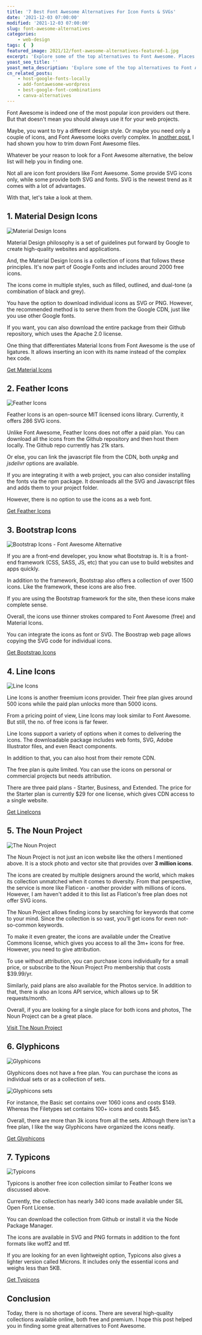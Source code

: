 ```yaml
---
title: '7 Best Font Awesome Alternatives For Icon Fonts & SVGs'
date: '2021-12-03 07:00:00'
modified: '2021-12-03 07:00:00'
slug: font-awesome-alternatives
categories:
    - web-design
tags: {  }
featured_image: 2021/12/font-awesome-alternatives-featured-1.jpg
excerpt: 'Explore some of the top alternatives to Font Awesome. Places to get free icon fonts, SVGs, and PNG icons.'
yoast_seo_title: ''
yoast_meta_description: 'Explore some of the top alternatives to Font Awesome. Places to get free icon fonts, SVGs, and PNG icons.'
cn_related_posts:
    - host-google-fonts-locally
    - add-fontawesome-wordpress
    - best-google-font-combinations
    - canva-alternatives
---
```

Font Awesome is indeed one of the most popular icon providers out there. But that doesn't mean you should always use it for your web projects.

Maybe, you want to try a different design style. Or maybe you need only a couple of icons, and Font Awesome looks overly complex. In [another post](http://localhost:10003/add-fontawesome-wordpress/), I had shown you how to trim down Font Awesome files.

Whatever be your reason to look for a Font Awesome alternative, the below list will help you in finding one.

Not all are icon font providers like Font Awesome. Some provide SVG icons only, while some provide both SVG and fonts. SVG is the newest trend as it comes with a lot of advantages.

With that, let's take a look at them.

## 1. Material Design Icons

![Material Design Icons](https://cdn-2.coralnodes.com/coralnodes/uploads/2021/11/material-design-icons-nov-2021-1080x462.png)

Material Design philosophy is a set of guidelines put forward by Google to create high-quality websites and applications.

And, the Material Design Icons is a collection of icons that follows these principles. It's now part of Google Fonts and includes around 2000 free icons.

The icons come in multiple styles, such as filled, outlined, and dual-tone (a combination of black and grey).

You have the option to download individual icons as SVG or PNG. However, the recommended method is to serve them from the Google CDN, just like you use other Google fonts.

If you want, you can also download the entire package from their Github repository, which uses the Apache 2.0 license.

One thing that differentiates Material Icons from Font Awesome is the use of ligatures. It allows inserting an icon with its name instead of the complex hex code.

[Get Material Icons](https://fonts.google.com/icons)

## 2. Feather Icons

![Feather Icons](https://cdn-2.coralnodes.com/coralnodes/uploads/2021/11/feather-icons-nov-2021-1080x433.png)

Feather Icons is an open-source MIT licensed icons library. Currently, it offers 286 SVG icons.

Unlike Font Awesome, Feather Icons does not offer a paid plan. You can download all the icons from the Github repository and then host them locally. The Github repo currently has 21k stars.

Or else, you can link the javascript file from the CDN, both _unpkg_ and _jsdelivr_ options are available.

If you are integrating it with a web project, you can also consider installing the fonts via the npm package. It downloads all the SVG and Javascript files and adds them to your project folder.

However, there is no option to use the icons as a web font.

[Get Feather Icons](https://feathericons.com/)

## 3. Bootstrap Icons

![Bootstrap Icons - Font Awesome Alternative](https://cdn-2.coralnodes.com/coralnodes/uploads/2021/11/bootstrap-icons-nov-2021-1080x747.png)

If you are a front-end developer, you know what Bootstrap is. It is a front-end framework (CSS, SASS, JS, etc) that you can use to build websites and apps quickly.

In addition to the framework, Bootstrap also offers a collection of over 1500 icons. Like the framework, these icons are also free.

If you are using the Bootstrap framework for the site, then these icons make complete sense.

Overall, the icons use thinner strokes compared to Font Awesome (free) and Material Icons.

You can integrate the icons as font or SVG. The Boostrap web page allows copying the SVG code for individual icons.

[Get Bootstrap Icons](https://icons.getbootstrap.com/)

## 4. Line Icons

![Line Icons](https://cdn-2.coralnodes.com/coralnodes/uploads/2021/11/lineicons-nov-2021-1080x425.png)

Line Icons is another freemium icons provider. Their free plan gives around 500 icons while the paid plan unlocks more than 5000 icons.

From a pricing point of view, Line Icons may look similar to Font Awesome. But still, the no. of free icons is far fewer.

Line Icons support a variety of options when it comes to delivering the icons. The downloadable package includes web fonts, SVG, Adobe Illustrator files, and even React components.

In addition to that, you can also host from their remote CDN.

The free plan is quite limited. You can use the icons on personal or commercial projects but needs attribution.

There are three paid plans - Starter, Business, and Extended. The price for the Starter plan is currently $29 for one license, which gives CDN access to a single website.

[Get LineIcons](https://lineicons.com/)

## 5. The Noun Project

![The Noun Project](https://cdn-2.coralnodes.com/coralnodes/uploads/2021/11/the-noun-project-nov-2021-1080x512.png)

The Noun Project is not just an icon website like the others I mentioned above. It is a stock photo and vector site that provides over **3 million icons**.

The icons are created by multiple designers around the world, which makes its collection unmatched when it comes to diversity. From that perspective, the service is more like Flaticon - another provider with millions of icons. However, I am haven't added it to this list as Flaticon's free plan does not offer SVG icons.

The Noun Project allows finding icons by searching for keywords that come to your mind. Since the collection is so vast, you'll get icons for even not-so-common keywords.

To make it even greater, the icons are available under the Creative Commons license, which gives you access to all the 3m+ icons for free. However, you need to give attribution.

To use without attribution, you can purchase icons individually for a small price, or subscribe to the Noun Project Pro membership that costs $39.99/yr.

Similarly, paid plans are also available for the Photos service. In addition to that, there is also an Icons API service, which allows up to 5K requests/month.

Overall, if you are looking for a single place for both icons and photos, The Noun Project can be a great place.

[Visit The Noun Project](https://thenounproject.com/)

## 6. Glyphicons

![Glyphicons](https://cdn-2.coralnodes.com/coralnodes/uploads/2021/11/glyphicons-nov-2021-1-1080x567.png)

Glyphicons does not have a free plan. You can purchase the icons as individual sets or as a collection of sets.

![Glyphicons sets](https://cdn-2.coralnodes.com/coralnodes/uploads/2021/11/glyphicons-sets-nov-2021-1080x870.png)

For instance, the Basic set contains over 1060 icons and costs $149. Whereas the Filetypes set contains 100+ icons and costs $45.

Overall, there are more than 3k icons from all the sets. Although there isn't a free plan, I like the way Glyphicons have organized the icons neatly.

[Get Glyphicons](https://www.glyphicons.com/)

## 7. Typicons

![Typicons](https://cdn-2.coralnodes.com/coralnodes/uploads/2021/11/typicons-nov-2021-1080x812.png)

Typicons is another free icon collection similar to Feather Icons we discussed above.

Currently, the collection has nearly 340 icons made available under SIL Open Font License.

You can download the collection from Github or install it via the Node Package Manager.

The icons are available in SVG and PNG formats in addition to the font formats like woff2 and ttf.

If you are looking for an even lightweight option, Typicons also gives a lighter version called Microns. It includes only the essential icons and weighs less than 5KB.

[Get Typicons](https://www.s-ings.com/typicons/)

## Conclusion

Today, there is no shortage of icons. There are several high-quality collections available online, both free and premium. I hope this post helped you in finding some great alternatives to Font Awesome.